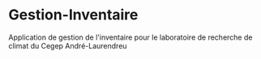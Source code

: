 # Gestion-Inventaire
Application de gestion de l'inventaire pour le laboratoire de recherche de climat du Cegep André-Laurendreu
